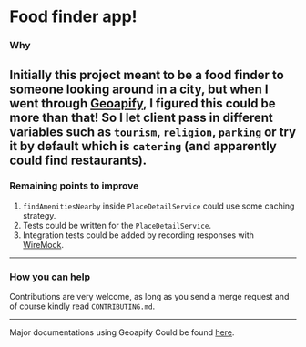 # Food finder app!
### Why
Initially this project meant to be a food finder to someone looking around in a city, but when I went through [Geoapify](https://www.geoapify.com/), I figured this could be more than that!
So I let client pass in different variables such as `tourism`, `religion`, `parking` or try it by **default** which is `catering` (and apparently could find restaurants).
---
### Remaining points to improve
1. `findAmenitiesNearby` inside `PlaceDetailService` could use some caching strategy.
2. Tests could be written for the `PlaceDetailService`.
3. Integration tests could be added by recording responses with [WireMock](https://wiremock.org/).
---
### How you can help
Contributions are very welcome, as long as you send a merge request and of course kindly read `CONTRIBUTING.md`.

---
Major documentations using Geoapify Could be found [here](https://apidocs.geoapify.com/docs/).

